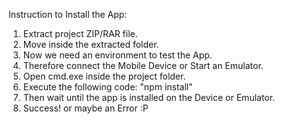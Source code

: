 Instruction to Install the App:
1. Extract project ZIP/RAR file.
2. Move inside the extracted folder.
3. Now we need an environment to test the App.
4. Therefore connect the Mobile Device or Start an Emulator.
5. Open cmd.exe inside the project folder.
6. Execute the following code: "npm install"
7. Then wait until the app is installed on the Device or Emulator.
8. Success! or maybe an Error :P

